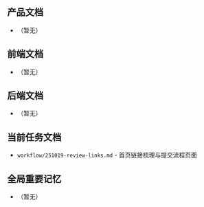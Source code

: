 ## 产品文档
- （暂无）

## 前端文档
- （暂无）

## 后端文档
- （暂无）

## 当前任务文档
- `workflow/251019-review-links.md` - 首页链接梳理与提交流程页面

## 全局重要记忆
- （暂无）
